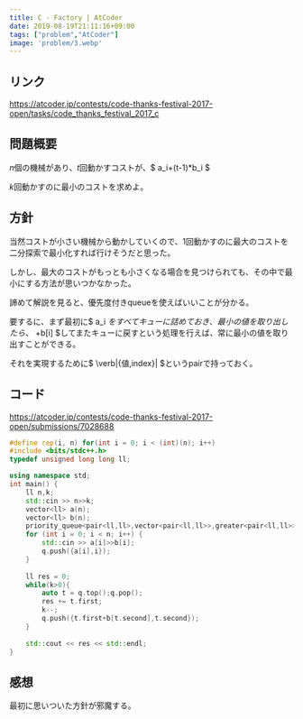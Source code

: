 ```yaml
---
title: C - Factory | AtCoder
date: 2019-08-19T21:11:16+09:00
tags: ["problem","AtCoder"]
image: 'problem/3.webp'
---
```


## リンク
https://atcoder.jp/contests/code-thanks-festival-2017-open/tasks/code_thanks_festival_2017_c

## 問題概要
$n$個の機械があり、$t$回動かすコストが、$ a\_i+(t-1)*b\_i $

$k$回動かすのに最小のコストを求めよ。

## 方針

当然コストが小さい機械から動かしていくので、1回動かすのに最大のコストを二分探索で最小化すれば行けそうだと思った。

しかし、最大のコストがもっとも小さくなる場合を見つけられても、その中で最小にする方法が思いつかなかった。

諦めて解説を見ると、優先度付きqueueを使えばいいことが分かる。

要するに、まず最初に$ a_i $をすべてキューに詰めておき、最小の値を取り出したら、$ +b[i] $してまたキューに戻すという処理を行えば、常に最小の値を取り出すことができる。

それを実現するために$ \verb|{値,index}| $というpairで持っておく。

## コード

https://atcoder.jp/contests/code-thanks-festival-2017-open/submissions/7028688

```cpp
#define rep(i, n) for(int i = 0; i < (int)(n); i++)
#include <bits/stdc++.h>
typedef unsigned long long ll;

using namespace std;
int main() {
    ll n,k;
    std::cin >> n>>k;
    vector<ll> a(n);
    vector<ll> b(n);
    priority_queue<pair<ll,ll>,vector<pair<ll,ll>>,greater<pair<ll,ll>>> q;
    for (int i = 0; i < n; i++) {
        std::cin >> a[i]>>b[i];
        q.push({a[i],i});
    }
    
    ll res = 0;
    while(k>0){
        auto t = q.top();q.pop();
        res += t.first;
        k--;
        q.push({t.first+b[t.second],t.second});
    }
    
    std::cout << res << std::endl;
}
```

## 感想

最初に思いついた方針が邪魔する。
